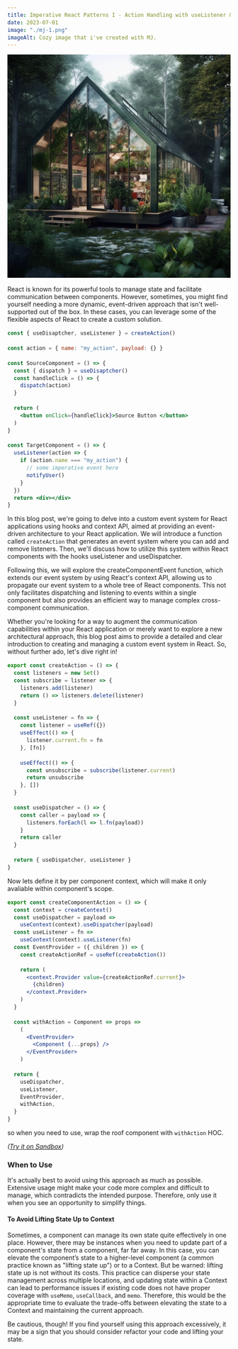 ```yaml
---
title: Imperative React Patterns I - Action Handling with useListener & useDispatcher
date: 2023-07-01
image: "./mj-1.png"
imageAlt: Cozy image that i've created with MJ.
---
```


![Cozy image that i've created with MJ.](./mj-1.png)

React is known for its powerful tools to manage state and facilitate communication between components. However, sometimes, you might find yourself needing a more dynamic, event-driven approach that isn't well-supported out of the box. In these cases, you can leverage some of the flexible aspects of React to create a custom solution.

```jsx
const { useDisaptcher, useListener } = createAction()

const action = { name: "my_action", payload: {} }

const SourceComponent = () => {
  const { dispatch } = useDisaptcher()
  const handleClick = () => {
    dispatch(action)
  }

  return (
    <button onClick={handleClick}>Source Button </button>
  )
}

const TargetComponent = () => {
  useListener(action => {
    if (action.name === "my_action") {
      // some imperative event here
      notifyUser()
    }
  })
  return <div></div>
}
```

In this blog post, we're going to delve into a custom event system for React applications using hooks and context API, aimed at providing an event-driven architecture to your React application. We will introduce a function called `createAction` that generates an event system where you can add and remove listeners. Then, we'll discuss how to utilize this system within React components with the hooks useListener and useDispatcher.

Following this, we will explore the createComponentEvent function, which extends our event system by using React's context API, allowing us to propagate our event system to a whole tree of React components. This not only facilitates dispatching and listening to events within a single component but also provides an efficient way to manage complex cross-component communication.

Whether you're looking for a way to augment the communication capabilities within your React application or merely want to explore a new architectural approach, this blog post aims to provide a detailed and clear introduction to creating and managing a custom event system in React. So, without further ado, let's dive right in!

```jsx
export const createAction = () => {
  const listeners = new Set()
  const subscribe = listener => {
    listeners.add(listener)
    return () => listeners.delete(listener)
  }

  const useListener = fn => {
    const listener = useRef({})
    useEffect(() => {
      listener.current.fn = fn
    }, [fn])

    useEffect(() => {
      const unsubscribe = subscribe(listener.current)
      return unsubscribe
    }, [])
  }

  const useDispatcher = () => {
    const caller = payload => {
      listeners.forEach(l => l.fn(payload))
    }
    return caller
  }

  return { useDispatcher, useListener }
}
```

Now lets define it by per component context, which will make it only avaliable within component's scope.

```jsx
export const createComponentAction = () => {
  const context = createContext()
  const useDispatcher = payload =>
    useContext(context).useDispatcher(payload)
  const useListener = fn =>
    useContext(context).useListener(fn)
  const EventProvider = ({ children }) => {
    const createActionRef = useRef(createAction())

    return (
      <context.Provider value={createActionRef.current}>
        {children}
      </context.Provider>
    )
  }

  const withAction = Component => props =>
    (
      <EventProvider>
        <Component {...props} />
      </EventProvider>
    )

  return {
    useDispatcher,
    useListener,
    EventProvider,
    withAction,
  }
}
```

so when you need to use, wrap the roof component with `withAction` HOC.

*([Try it on Sandbox](https://codesandbox.io/s/uselistener-usedispatch-kfqtdf))*

### When to Use

It's actually best to avoid using this approach as much as possible. Extensive usage might make your code more complex and difficult to manage, which contradicts the intended purpose. Therefore, only use it when you see an opportunity to simplify things.

#### To Avoid Lifting State Up to Context

Sometimes, a component can manage its own state quite effectively in one place. However, there may be instances when you need to update part of a component's state from a component, far far away. In this case, you can elevate the component’s state to a higher-level component (a common practice known as "lifting state up") or to a Context. But be warned: lifting state up is not without its costs. This practice can disperse your state management across multiple locations, and updating state within a Context can lead to performance issues if existing code does not have proper coverage with `useMemo`, `useCallback`, and `memo`. Therefore, this would be the appropriate time to evaluate the trade-offs between elevating the state to a Context and maintaining the current approach.

Be cautious, though! If you find yourself using this approach excessively, it may be a sign that you should consider refactor your code and lifting your state.
